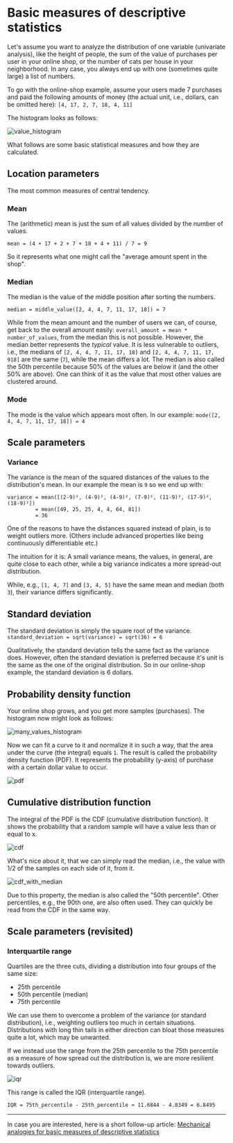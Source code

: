 # Basic measures of descriptive statistics

Let's assume you want to analyze the distribution of one variable (univariate analysis), like the height of people, the sum of the value of purchases per user in your online shop, or the number of cats per house in your neighborhood. In any case, you always end up with one (sometimes quite large) a list of numbers.

To go with the online-shop example, assume your users made 7 purchases and paid the following amounts of money (the actual unit, i.e., dollars, can be omitted here):
`[4, 17, 2, 7, 18, 4, 11]`

The histogram looks as follows:

![value_histogram](basic_measures_of_descriptive_statistics/few_values_histogram.png)

What follows are some basic statistical measures and how they are calculated.

## Location parameters

The most common measures of central tendency.

### Mean

The (arithmetic) mean is just the sum of all values divided by the number of values.

`mean = (4 + 17 + 2 + 7 + 18 + 4 + 11) / 7 = 9`

So it represents what one might call the "average amount spent in the shop".

### Median

The median is the value of the middle position after sorting the numbers.

`median = middle_value([2, 4, 4, 7, 11, 17, 18]) = 7`

While from the mean amount and the number of users we can, of course, get back to the overall amount easily: `overall_amount = mean * number_of_values`, from the median this is not possible. However, the median better represents the *typical* value. It is less vulnerable to outliers, i.e., the medians of `[2, 4, 4, 7, 11, 17, 18]` and `[2, 4, 4, 7, 11, 17, 918]` are the same (`7`), while the mean differs a lot. The median is also called the 50th percentile because 50% of the values are below it (and the other 50% are above). One can think of it as the value that most other values are clustered around.

### Mode

The mode is the value which appears most often. In our example:
`mode([2, 4, 4, 7, 11, 17, 18]) = 4`

## Scale parameters

### Variance

The variance is the mean of the squared distances of the values to the distribution's mean. In our example the mean is `9` so we end up with:

```
variance = mean([(2-9)², (4-9)², (4-9)², (7-9)², (11-9)², (17-9)², (18-9)²])
         = mean([49, 25, 25, 4, 4, 64, 81])
         = 36
```

One of the reasons to have the distances squared instead of plain, is to weight outliers more. (Others include advanced properties like being  continuously differentiable etc.)

The intuition for it is: A small variance means, the values, in general, are quite close to each other, while a big variance indicates a more spread-out distribution.

While, e.g., `[1, 4, 7]` and `[3, 4, 5]` have the same mean and median (both `3`), their variance differs significantly.

## Standard deviation

The standard deviation is simply the square root of the variance.
`standard_deviation = sqrt(variance) = sqrt(36) = 6`

Qualitatively, the standard deviation tells the same fact as the variance does. However, often the standard deviation is preferred because it's unit is the same as the one of the original distribution. So in our online-shop example, the standard deviation is 6 dollars.

## Probability density function

Your online shop grows, and you get more samples (purchases). The histogram now might look as follows:

![many_values_histogram](basic_measures_of_descriptive_statistics/many_values_histogram.png)

Now we can fit a curve to it and normalize it in such a way, that the area under the curve (the integral) equals `1`. The result is called the probability density function (PDF). It represents the probability (y-axis) of purchase with a certain dollar value to occur.

![pdf](basic_measures_of_descriptive_statistics/pdf.png)

## Cumulative distribution function

The integral of the PDF is the CDF (cumulative distribution function). It shows the probability that a random sample will have a value less than or equal to x.

![cdf](basic_measures_of_descriptive_statistics/cdf.png)

What's nice about it, that we can simply read the median, i.e., the value with 1/2 of the samples on each side of it, from it.

![cdf_with_median](basic_measures_of_descriptive_statistics/cdf_with_median.png)

Due to this property, the median is also called the "50th percentile". Other percentiles, e.g., the  90th one, are also often used. They can quickly be read from the CDF in the same way.

## Scale parameters (revisited)

### Interquartile range

Quartiles are the three cuts, dividing a distribution into four groups of the same size:
- 25th percentile
- 50th percentile (median)
- 75th percentile

We can use them to overcome a problem of the variance (or standard distribution), i.e., weighting outliers too much in certain situations. Distributions with long thin tails in either direction can bloat those measures quite a lot, which may be unwanted.

If we instead use the range from the 25th percentile to the 75th percentile as a measure of how spread out the distribution is, we are more resilient towards outliers.

![iqr](basic_measures_of_descriptive_statistics/iqr.png)

This range is called the IQR (interquartile range).

`IQR = 75th_percentile - 25th_percentile ≈ 11.6844 - 4.8349 = 6.8495`

---

In case you are interested, here is a short follow-up article: [Mechanical analogies for basic measures of descriptive statistics](mechanical_analogies_for_basic_measures_of_descriptive_statistics.md)
